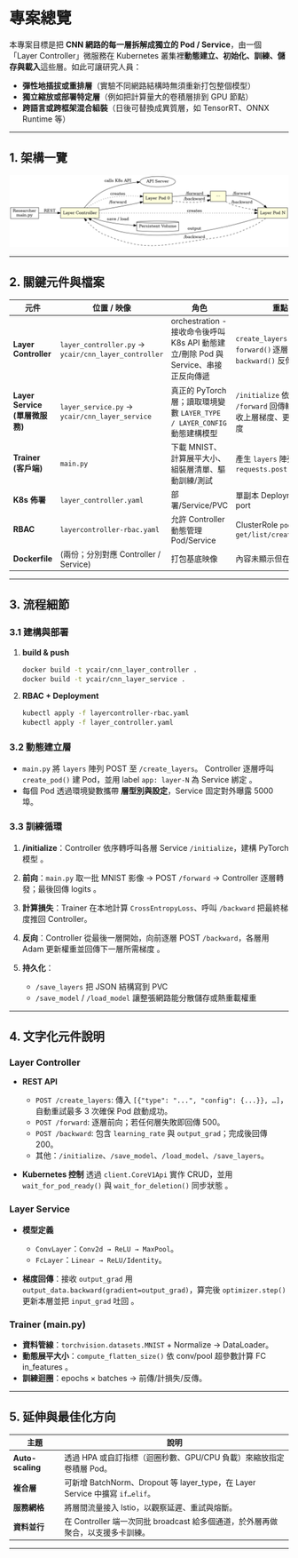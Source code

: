 # 專案總覽

本專案目標是把 **CNN 網路的每一層拆解成獨立的 Pod / Service**，由一個「Layer Controller」微服務在 Kubernetes 叢集裡**動態建立、初始化、訓練、儲存與載入**這些層。如此可讓研究人員：

* **彈性地插拔或重排層**（實驗不同網路結構時無須重新打包整個模型）
* **獨立縮放或部署特定層**（例如把計算量大的卷積層排到 GPU 節點）
* **跨語言或跨框架混合組裝**（日後可替換成異質層，如 TensorRT、ONNX Runtime 等）

---

## 1. 架構一覽

![image](https://github.com/xleshing/K8S/blob/main/CNN_MNIST/architecture.png)

---

## 2. 關鍵元件與檔案

| 元件                        | 位置 / 映像                                              | 角色                                                            | 重點 API / 方法                                                             |
| ------------------------- | ---------------------------------------------------- | ------------------------------------------------------------- | ----------------------------------------------------------------------- |
| **Layer Controller**      | `layer_controller.py` → `ycair/cnn_layer_controller` | orchestration - 接收命令後呼叫 K8s API 動態建立/刪除 Pod 與 Service、串接正反向傳遞 | `create_layers()` 建立所有層 ； `forward()` 逐層呼叫子服務前傳 ； `backward()` 反傳梯度     |
| **Layer Service (單層微服務)** | `layer_service.py` → `ycair/cnn_layer_service`       | 真正的 PyTorch 層；讀取環境變數 `LAYER_TYPE / LAYER_CONFIG` 動態建構模型       | `/initialize` 依型別建層 ； `/forward` 回傳輸出 ； `/backward` 接收上層梯度、更新權重並回傳下游梯度  |
| **Trainer (客戶端)**         | `main.py`                                            | 下載 MNIST、計算展平大小、組裝層清單、驅動訓練/測試                                 | 產生 `layers` 陣列與 `requests.post(.../create_layers)`                      |
| **K8s 佈署**                | `layer_controller.yaml`                              | 部署/Service/PVC                                                | 單副本 Deployment 與公開 5000 port                                            |
| **RBAC**                  | `layercontroller-rbac.yaml`                          | 允許 Controller 動態管理 Pod/Service                                | ClusterRole `pods, services get/list/create/delete`                     |
| **Dockerfile**            | (兩份；分別對應 Controller / Service)                       | 打包基底映像                                                        | 內容未顯示但在叢集使用 `ycair/…`                                                   |

---

## 3. 流程細節

### 3.1 建構與部署

1. **build & push**

   ```bash
   docker build -t ycair/cnn_layer_controller .
   docker build -t ycair/cnn_layer_service .
   ```
2. **RBAC + Deployment**

   ```bash
   kubectl apply -f layercontroller-rbac.yaml
   kubectl apply -f layer_controller.yaml
   ```

### 3.2 動態建立層

* `main.py` 將 `layers` 陣列 POST 至 `/create_layers`。
  Controller 逐層呼叫 `create_pod()` 建 Pod，並用 label `app: layer-N` 為 Service 綁定 。
* 每個 Pod 透過環境變數攜帶 **層型別與設定**，Service 固定對外曝露 5000 埠。

### 3.3 訓練循環

1. **/initialize**：Controller 依序轉呼叫各層 Service `/initialize`，建構 PyTorch 模型 。
2. **前向**：`main.py` 取一批 MNIST 影像 → POST `/forward` → Controller 逐層轉發；最後回傳 logits 。
3. **計算損失**：Trainer 在本地計算 `CrossEntropyLoss`、呼叫 `/backward` 把最終梯度推回 Controller。
4. **反向**：Controller 從最後一層開始，向前逐層 POST `/backward`，各層用 Adam 更新權重並回傳下一層所需梯度 。
5. **持久化**：

   * `/save_layers` 把 JSON 結構寫到 PVC&#x20;
   * `/save_model` / `/load_model` 讓整張網路能分散儲存或熱重載權重&#x20;

---

## 4. 文字化元件說明

### Layer Controller

* **REST API**

  * `POST /create_layers`: 傳入 `[{"type": "...", "config": {...}}, …]`，自動重試最多 3 次確保 Pod 啟動成功。
  * `POST /forward`: 逐層前向；若任何層失敗即回傳 500。
  * `POST /backward`: 包含 `learning_rate` 與 `output_grad`；完成後回傳 200。
  * 其他：`/initialize`、`/save_model`、`/load_model`、`/save_layers`。

* **Kubernetes 控制**
  透過 `client.CoreV1Api` 實作 CRUD，並用 `wait_for_pod_ready()` 與 `wait_for_deletion()` 同步狀態 。

### Layer Service

* **模型定義**

  * `ConvLayer`：`Conv2d → ReLU → MaxPool`。
  * `FcLayer`：`Linear → ReLU/Identity`。
* **梯度回傳**：接收 `output_grad` 用 `output_data.backward(gradient=output_grad)`，算完後 `optimizer.step()` 更新本層並把 `input_grad` 吐回 。

### Trainer (main.py)

* **資料管線**：`torchvision.datasets.MNIST` + Normalize → DataLoader。
* **動態展平大小**：`compute_flatten_size()` 依 conv/pool 超參數計算 FC in\_features 。
* **訓練迴圈**：epochs × batches → 前傳/計損失/反傳。

---

## 5. 延伸與最佳化方向

| 主題               | 說明                                                                 |
| ---------------- | ------------------------------------------------------------------ |
| **Auto-scaling** | 透過 HPA 或自訂指標（迴圈秒數、GPU/CPU 負載）來縮放指定卷積層 Pod。                         |
| **複合層**          | 可新增 BatchNorm、Dropout 等 layer\_type，在 Layer Service 中擴寫 `if…elif`。 |
| **服務網格**         | 將層間流量接入 Istio，以觀察延遲、重試與熔斷。                                         |
| **資料並行**         | 在 Controller 端一次同批 broadcast 給多個通道，於外層再做聚合，以支援多卡訓練。                |

---

